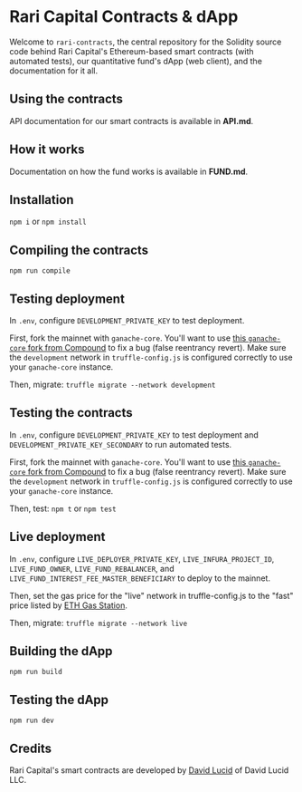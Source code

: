 # Rari Capital Contracts & dApp

Welcome to `rari-contracts`, the central repository for the Solidity source code behind Rari Capital's Ethereum-based smart contracts (with automated tests), our quantitative fund's dApp (web client), and the documentation for it all.

## Using the contracts

API documentation for our smart contracts is available in **API.md**.

## How it works

Documentation on how the fund works is available in **FUND.md**.

## Installation

`npm i` or `npm install`

## Compiling the contracts

`npm run compile`

## Testing deployment

In `.env`, configure `DEVELOPMENT_PRIVATE_KEY` to test deployment.

First, fork the mainnet with `ganache-core`. You'll want to use [this `ganache-core` fork from Compound](https://github.com/compound-finance/ganache-core/tree/jflatow/unbreak-fork) to fix a bug (false reentrancy revert). Make sure the `development` network in `truffle-config.js` is configured correctly to use your `ganache-core` instance.

Then, migrate: `truffle migrate --network development`

## Testing the contracts

In `.env`, configure `DEVELOPMENT_PRIVATE_KEY` to test deployment and `DEVELOPMENT_PRIVATE_KEY_SECONDARY` to run automated tests.

First, fork the mainnet with `ganache-core`. You'll want to use [this `ganache-core` fork from Compound](https://github.com/compound-finance/ganache-core/tree/jflatow/unbreak-fork) to fix a bug (false reentrancy revert). Make sure the `development` network in `truffle-config.js` is configured correctly to use your `ganache-core` instance.

Then, test: `npm t` or `npm test`

## Live deployment

In `.env`, configure `LIVE_DEPLOYER_PRIVATE_KEY`, `LIVE_INFURA_PROJECT_ID`, `LIVE_FUND_OWNER`, `LIVE_FUND_REBALANCER`, and `LIVE_FUND_INTEREST_FEE_MASTER_BENEFICIARY` to deploy to the mainnet.

Then, set the gas price for the "live" network in truffle-config.js to the "fast" price listed by [ETH Gas Station](https://www.ethgasstation.info/).

Then, migrate: `truffle migrate --network live`

## Building the dApp

`npm run build`

## Testing the dApp

`npm run dev`

## Credits

Rari Capital's smart contracts are developed by [David Lucid](https://github.com/davidlucid) of David Lucid LLC.
